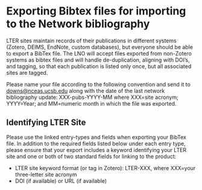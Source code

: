 # Exporting Bibtex files for importing to the Network bibliography
LTER sites maintain records of their publications in different systems (Zotero, DEIMS, EndNote, custom databases), but everyone should be able to export a BibTex file. The LNO will accept files exported from non-Zotero systems as bibtex files and will handle de-duplication, aligning with DOI’s, and tagging, so that each publication is listed only once, but all associated sites are tagged.

Please name your file according to the following convention and send it to downs@nceas.ucsb.edu along with the date of the last network bibliography update:
XXX-pubs-YYYY-MM where XXX=site acronym; YYYY=Year; and MM=numeric month in which the file was exported.

## Identifying LTER Site

Please use the linked entry-types and fields when exporting your BibTex file. In addition to the required fields listed below under each entry type, please ensure that your export includes a keyword identifying your LTER site and one or both of two standard fields for linking to the product:

* LTER site keyword format (or tag in Zotero): LTER-XXX, where XXX=your three-letter site acronym
* DOI (if available) or URL (if available)
